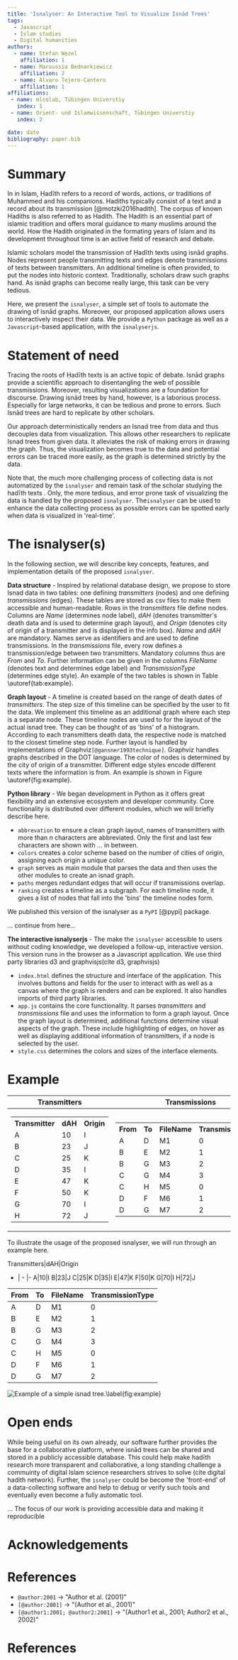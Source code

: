 ```yaml
---
title: 'Isnalyser: An Interactive Tool to Visualize Isnād Trees'
tags:
  - Javascript
  - Islam studies
  - Digital humanities
authors:
  - name: Stefan Wezel
    affiliation: 1
  - name: Maroussia Bednarkiewicz
    affiliation: 2
  - name: Álvaro Tejero-Cantero
    affiliation: 1
affiliations:
 - name: mlcolab, Tübingen Universtiy
   index: 1
 - name: Orient- und Islamwissenschaft, Tübingen Universtiy
   index: 2

date: date
bibliography: paper.bib
---
```


# Summary
In in Islam, Ḥadīth refers to a record of words, actions, or traditions of Muhammed and his companions. Hadiths typically consist of a text and a record about its transmission [@motzki2016hadith]. The corpus of  known Hadiths is also referred to as Hadith. The Hadith is an essential part of islamic tradition and offers moral guidance to many muslims around the world. How the Hadith originated in the formating years of Islam and its development throughout time is an active field of research and debate.

Islamic scholars model the transmission of Ḥadīth texts using isnād graphs. Nodes represent people transmitting texts and edges denote transmissions of texts between transmitters. An additional timeline is often provided, to put the nodes into historic context. Traditionally, scholars draw such graphs hand. As isnād graphs can become really large, this task can be very tedious. 

Here, we present the `isnalyser`, a simple set of tools to automate the drawing of isnād graphs. Moreover, our proposed application allows users to interactively inspect their data. We provide a `Python` package as well as a `Javascript`-based application, with the `isnalyserjs`.

# Statement of need

Tracing the roots of Ḥadīth texts is an active topic of debate. Isnād graphs provide a scientific approach to disentangling the web of possible transmissions. Moreover, resulting visualizations are a foundation for discourse. Drawing isnād trees by hand, however, is a laborious process. Especially for large networks, it can be tedious and prone to errors. Such Isnād trees are hard to replicate by other scholars.

Our approach deterministically renders an Isnad tree from data and thus decouples data from visualization. This allows other researchers to replicate Isnad trees from given data. It alleviates the risk of making errors in drawing the graph. Thus, the visualization becomes true to the data and potential errors can be traced more easily, as the graph is determined strictly by the data. 

Note that, the much more challenging process of collecting data is not automatized by the `isnalyser` and remain task of the scholar studying the hadīth texts . Only, the more tedious, and error prone task of visualizing the data is  handled by the proposed `isnalyser`.  The`isnalyser` can be used to enhance the data collecting process as possible errors can be spotted early when data is visualized in 'real-time'.



# The isnalyser(s)



In the following section, we will describe key concepts, features, and implementation details of the proposed `isnalyser`.

**Data structure** - Inspired by relational database design, we propose to store Isnad data in two tables: one defining *transmitters* (nodes) and one defining *transmissions* (edges). These tables are stored as csv files to make them accessible and human-readable. Rows in the *transmitters* file define nodes. Columns are *Name* (determines node label), *dAH* (denotes transmitter's death data and is used to determine graph layout), and *Origin* (denotes city of origin of a transmitter and is displayed in the info box). *Name* and *dAH* are mandatory.  Names serve as identifiers and are used to define transmissions. In the *transmissions* file, every row defines a transmission/edge between two transmitters. Mandatory columns thus are *From* and *To*. Further information can be given in the columns *FileName* (denotes text and determines edge label) and *TransmissionType* (determines edge style). An example of the two tables is shown in Table \autoref{tab:example}.

**Graph layout** - A timeline is created based on the range of death dates of *transmitters*. The step size of this timeline can be specified by the user to fit the data. We implement this timeline as an additional graph where each step is a separate node. These timeline nodes are used to for the layout of the actual isnad tree. They can be thought of as 'bins' of a histogram. According to each transmitters death data, the respective node is matched to the closest timeline step node. Further layout is handled by implementations  of Graphviz`[@gansner1993technique]`. Graphviz handles graphs described in the DOT language. The color of nodes is determined by the city of origin of a transmitter. Different edge styles encode different texts where the information is from. An example is shown in Figure \autoref{fig:example}.

**Python library** - We began development in Python as it offers great flexibility and an extensive ecosystem and developer community. Core functionality is distributed over different modules, which we will briefly describe here.

- `abbrevation` to ensure a clean graph layout, names of transmitters with more than $n$ characters are abbreviated. Only the first and last few characters are shown with $...$ in between.
- `colors` creates a color scheme based on the number of cities of origin, assigning each origin a unique color.
- `graph` serves as main module that parses the data and then uses the other modules to create an isnad graph. 
- `paths` merges redundant edges that will occur if transmissions overlap. 
- `ranking` creates a timeline as a subgraph. For each timeline node, it gives a list of nodes that fall into the 'bins' the timeline nodes form.

We published this version of the isnalyser as a `PyPI` [@pypi] package.



... continue from here...



**The interactive isnalyserjs** - The make the `isnalyser` accessible to users without coding knowledge, we developed a follow-up, interactive version. This version runs in the browser as a Javascript application. We use third party libraries d3 and graphvisjs(cite d3, graphvisjs)

- `index.html` defines the structure and interface of the application. This involves buttons and fields for the user to interact with as well as a canvas where the graph is renders and can be explored. It also handles imports of third party libraries.
- `app.js` contains the core functionality. It parses *transmitters* and *transmissions* file and uses the information to form a graph layout. Once the graph layout is determined, additional functions determine visual aspects of the graph. These include highlighting of edges, on hover as well as displaying additional information of transmitters, if a node is selected by the user.
- `style.css`  determines the colors and sizes of the interface elements.



# Example


|Transmitters|Transmissions|
|--|--|
|<table> <tr><th>Transmitter</th><th>dAH</th><th>Origin</th></tr><tr><td> A </td><td>10</td><td>I</td><tr><tr><td>B</td><td>23</td><td>J</td><tr><td>C</td><td>25</td><td>K</td><tr><td>D</td><td>35</td><td>I</td><tr><td>E</td><td>47</td><td>K</td><tr><td>F</td><td>50</td><td>K</td><tr><td>G</td><td>70</td><td>I</td><tr><td>H</td><td>72</td><td>J</td></tr> </table>| <table> <tr><th>From</th><th>To</th><th>FileName</th><th>TransmissionType</th></tr><tr><td>A</td><td>D</td><td>M1</td><td>0</td></tr><tr><td>B</td><td>E</td><td>M2</td><td>1</td></tr><tr><td>B</td><td>G</td><td>M3</td><td>2</td></tr><tr><td>C</td><td>G</td><td>M4</td><td>3</td></tr><tr><td>C</td><td>H</td><td>M5</td><td>0</td></tr><tr><td>D</td><td>F</td><td>M6</td><td>1</td></tr><tr><td>D</td><td>G</td><td>M7</td><td>2</td></tr></table>|


To illustrate the usage of the proposed isnalyser, we will run through an example here.

Transmitters|dAH|Origin
- | - |-
A|10|I
B|23|J
C|25|K
D|35|I
E|47|K
F|50|K
G|70|I
H|72|J

From|To|FileName|TransmissionType
-|-|-|-
A|D|M1|0
B|E|M2|1
B|G|M3|2
C|G|M4|3
C|H|M5|0
D|F|M6|1
D|G|M7|2

![Example of a simple isnad tree.\label{fig:example}](isnalyser_graph.svg)

# Open ends

While being useful on its own already, our software further provides the base for a collaborative platform, where isnād trees can be shared and stored in a publicly accessible database. This could help make hadīth research more transparent and collaborative, a long standing challenge a commuinty of digital Islam science researchers strives to solve (cite digital hadith network). Further, the `isnalyser` could be become the 'front-end' of a data-collecting software and help to debug or verify such tools and eventually even become a fully automatic tool.







... The focus of our work is providing accessible data and making it reproducible

# Acknowledgements

# References

- `@author:2001`  ->  "Author et al. (2001)"
- `[@author:2001]` -> "(Author et al., 2001)"
- `[@author1:2001; @author2:2001]` -> "(Author1 et al., 2001; Author2 et al., 2002)"





# References